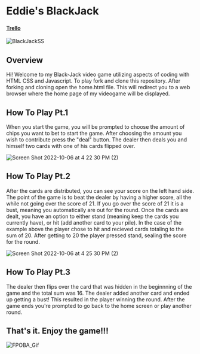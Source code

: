 # Eddie's BlackJack

#### [Trello](https://trello.com/b/3fYI1fAz/eddies-blackjack-project)

![BlackJackSS](https://user-images.githubusercontent.com/113399775/194398737-f37472ac-fd88-414a-9bcd-209fd19db92f.png)

## Overview

Hi! Welcome to my Black-Jack video game utilizing aspects of coding with HTML CSS and Javascript. To play fork and clone this repository. After forking and cloning open the home.html file. This will redirect you to a web browser where the home page of my videogame will be displayed.

## How To Play Pt.1
When you start the game, you will be prompted to choose the amount of chips you want to bet to start the game. After choosing the amount you wish to contribute press the "deal" button. The dealer then deals you and himself two cards with one of his cards flipped over. 

![Screen Shot 2022-10-06 at 4 22 30 PM (2)](https://user-images.githubusercontent.com/113399775/194412245-d08cb860-e487-4b31-9d9f-aa640e119479.png)

## How To Play Pt.2
After the cards are distributed, you can see your score on the left hand side. The point of the game is to beat the dealer by having a higher score, all the while not going over the score of 21. If you go over the score of 21 it is a bust, meaning you automatically are out for the round. Once the cards are dealt, you have an option to either stand (meaning keep the cards you currently have), or hit (add another card to your pile). In the case of the example above the player chose to hit and recieved cards totaling to the sum of 20. After getting to 20 the player pressed stand, sealing the score for the round.

![Screen Shot 2022-10-06 at 4 25 30 PM (2)](https://user-images.githubusercontent.com/113399775/194413531-08fed89a-4667-4321-af40-89d57fe82106.png)

## How To Play Pt.3
The dealer then flips over the card that was hidden in the beginnning of the game and the total sum was 16. The dealer added another card and ended up getting a bust! This resulted in the player winning the round. After the game ends you're prompted to go back to the home screen or play another round.

## That's it. Enjoy the game!!!

![FPOBA_Gif](https://external-content.duckduckgo.com/iu/?u=http%3A%2F%2Fwww.thisworldrocks.com%2Fwp-content%2Fuploads%2F2013%2F01%2Fhangoverbj.gif&f=1&nofb=1&ipt=107435eb1514fdb16c7f9bfcff00cea9aac2cc3eaf10d7be59e09ba3eae769cc&ipo=images)


